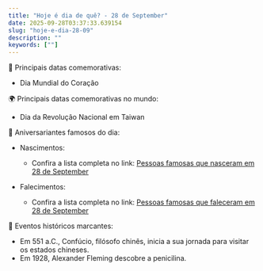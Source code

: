 ```yaml
---
title: "Hoje é dia de quê? - 28 de September"
date: 2025-09-28T03:37:33.639154
slug: "hoje-e-dia-28-09"
description: ""
keywords: [""]
---
```


🎉 Principais datas comemorativas:

- Dia Mundial do Coração

🌍 Principais datas comemorativas no mundo:

- Dia da Revolução Nacional em Taiwan

🎂 Aniversariantes famosos do dia:

- Nascimentos:
  - Confira a lista completa no link: [Pessoas famosas que nasceram em 28 de September](https://www.famousbirthdays.com/september28.html)

- Falecimentos:
  - Confira a lista completa no link: [Pessoas famosas que faleceram em 28 de September](https://www.onthisday.com/deaths/september/28)

📜 Eventos históricos marcantes:

- Em 551 a.C., Confúcio, filósofo chinês, inicia a sua jornada para visitar os estados chineses.
- Em 1928, Alexander Fleming descobre a penicilina.